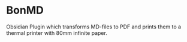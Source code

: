 # BonMD
Obsidian Plugin which transforms MD-files to PDF and prints them to a thermal printer with 80mm infinite paper.

